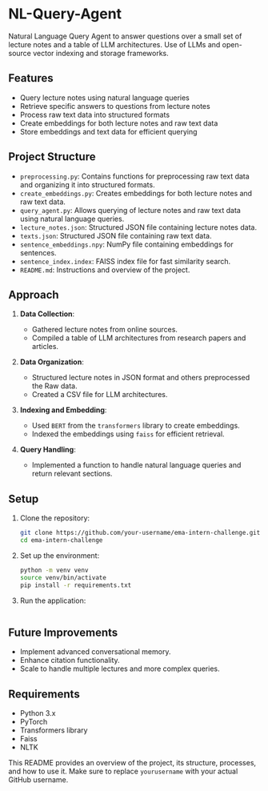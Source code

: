 # NL-Query-Agent
Natural Language Query Agent to answer questions over a small set of lecture notes and a table of LLM architectures. Use of LLMs and open-source vector indexing and storage frameworks.

## Features

- Query lecture notes using natural language queries
- Retrieve specific answers to questions from lecture notes
- Process raw text data into structured formats
- Create embeddings for both lecture notes and raw text data
- Store embeddings and text data for efficient querying

## Project Structure

- `preprocessing.py`: Contains functions for preprocessing raw text data and organizing it into structured formats.
- `create_embeddings.py`: Creates embeddings for both lecture notes and raw text data.
- `query_agent.py`: Allows querying of lecture notes and raw text data using natural language queries.
- `lecture_notes.json`: Structured JSON file containing lecture notes data.
- `texts.json`: Structured JSON file containing raw text data.
- `sentence_embeddings.npy`: NumPy file containing embeddings for sentences.
- `sentence_index.index`: FAISS index file for fast similarity search.
- `README.md`: Instructions and overview of the project.
  
## Approach

1. **Data Collection**:
    - Gathered lecture notes from online sources.
    - Compiled a table of LLM architectures from research papers and articles.

2. **Data Organization**:
    - Structured lecture notes in JSON format and others preprocessed the Raw data.
    - Created a CSV file for LLM architectures.

3. **Indexing and Embedding**:
    - Used `BERT` from the `transformers` library to create embeddings.
    - Indexed the embeddings using `faiss` for efficient retrieval.

4. **Query Handling**:
    - Implemented a function to handle natural language queries and return relevant sections.

## Setup

1. Clone the repository:
    ```bash
    git clone https://github.com/your-username/ema-intern-challenge.git
    cd ema-intern-challenge
    ```

2. Set up the environment:
    ```bash
    python -m venv venv
    source venv/bin/activate
    pip install -r requirements.txt
    ```

3. Run the application:
    ```bash

    ```

## Future Improvements

- Implement advanced conversational memory.
- Enhance citation functionality.
- Scale to handle multiple lectures and more complex queries.

## Requirements

- Python 3.x
- PyTorch
- Transformers library
- Faiss
- NLTK


This README provides an overview of the project, its structure, processes, and how to use it. Make sure to replace `yourusername` with your actual GitHub username.
